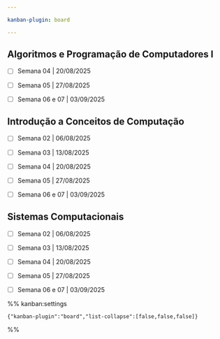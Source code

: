 ```yaml
---

kanban-plugin: board

---
```


## Algoritmos e Programação de Computadores I

- [ ] Semana 04 | 20/08/2025
- [ ] Semana 05 | 27/08/2025
- [ ] Semana 06 e 07 | 03/09/2025


## Introdução a Conceitos de Computação

- [ ] Semana 02 | 06/08/2025
- [ ] Semana 03 | 13/08/2025
- [ ] Semana 04 | 20/08/2025
- [ ] Semana 05 | 27/08/2025
- [ ] Semana 06 e 07 | 03/09/2025


## Sistemas Computacionais

- [ ] Semana 02 | 06/08/2025
- [ ] Semana 03 | 13/08/2025
- [ ] Semana 04 | 20/08/2025
- [ ] Semana 05 | 27/08/2025
- [ ] Semana 06 e 07 | 03/09/2025




%% kanban:settings
```
{"kanban-plugin":"board","list-collapse":[false,false,false]}
```
%%